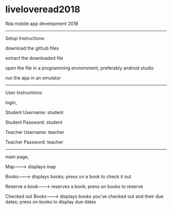 # liveloveread2018
fbla mobile app development 2018
_______________________________________________________________________________________
Setup Instructions:

download the github files

extract the downloaded file

open the file in a programming enviornment, preferably android studio

run the app in an emulator

_______________________________________________________________________________________

User Instructions:

login,

Student Username: student

Student Password: student

Teacher Username: teacher

Teacher Password: teacher

_______________________________________________________________________________________
main page,

Map---> displays map

Books---> displays books; press on a book to check it out

Reserve a book---> reserves a book; press on books to reserve

Checked out Books---> displays books you've checked out and their due dates; press on books to display due dates




